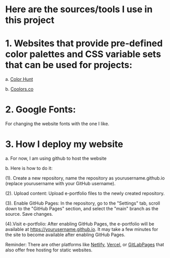 # Here are the sources/tools I use in this project

# 1. Websites that provide pre-defined color palettes and CSS variable sets that can be used for projects:

a. [Color Hunt](https://colorhunt.co)

b. [Coolors.co](https://coolors.co)

# 2. Google Fonts:

For changing the website fonts with the one I like.

# 3. How I deploy my website

a. For now, I am using github to host the website

b. Here is how to do it:

(1). Create a new repository, name the repository as yourusername.github.io (replace yourusername with your GitHub username).

(2). Upload content: Upload e-portfolio files to the newly created repository.

(3). Enable GitHub Pages: In the repository, go to the "Settings" tab, scroll down to the "GitHub Pages" section, and select the "main" branch as the source. Save changes.

(4).Visit e-portfolio: After enabling GitHub Pages, the e-portfolio will be available at https://yourusername.github.io. It may take a few minutes for the site to become available after enabling GitHub Pages.

Reminder: There are other platforms like [Netlify](https://www.netlify.com), [Vercel](https://vercel.com), or [GitLabPages](https://about.gitlab.com/stages-devops-lifecycle/pages/) that also offer free hosting for static websites.
